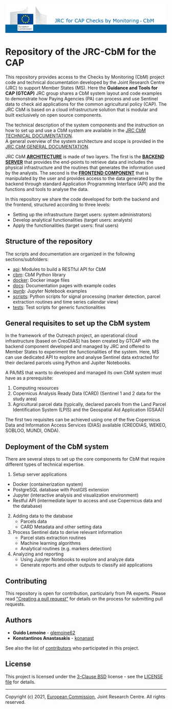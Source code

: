 ![Image of European Commission](/docs/img/jrc_cbm.png)

# Repository of the JRC-CbM for the CAP

This repository provides access to the Checks by Monitoring (CbM) project code and technical documentation developed by the Joint Research Centre (JRC) to support Member States (MS).  Here the **Guidance and Tools for CAP (GTCAP)** JRC group shares a CbM system layout and code examples to demonstrate how Paying Agencies (PA) can process and use Sentinel data to check aid applications for the common agricultural policy (CAP). The JRC CbM is based on a cloud infrastructure solution that is modular and built exclusively on open source components.

The technical description of the system components and the instruction on how to set up and use a CbM system are available in the [JRC CbM TECHNICAL DOCUMENTATION](https://jrc-cbm.readthedocs.io).  
A general overview of the system architecture and scope is provided in the [JRC CbM GENERAL DOCUMENTATION](https://jrc-cbm.readthedocs.io/en/latest/dias4cbm_intro.html).  

JRC CbM **[ARCHITECTURE](https://jrc-cbm.readthedocs.io/en/latest/dias4cbm_architecture.html)** is made of two layers. The first is the **[BACKEND SERVER](https://jrc-cbm.readthedocs.io/en/latest/dias4cbm_setup.html)** that provides the end-points to retrieve data and includes the physical infrastructure and the routines that generates the information used by the analysts. The second is the **[FRONTEND COMPONENT](https://jrc-cbm.readthedocs.io/en/latest/dias4cbm_analysis.html)** that is manipulated by the user and provides access to the data generated by the backend through standard Application Programming Interface (API) and the functions and tools to analyse the data.  

In this repository we share the code developed for both the backend and the frontend, structured according to three levels:  

* Setting up the infrastructure (target users: system administrators)
* Develop analytical functionalities (target users: analysts)
* Apply the functionalities (target users: final users)

## Structure of the repository

The scripts and documentation are organized in the following sections/subfolders:

* [api](https://github.com/ec-jrc/cbm/tree/main/api): Modules to build a RESTful API for CbM  
* [cbm](https://github.com/ec-jrc/cbm/tree/main/cbm): CbM Python library  
* [docker](https://github.com/ec-jrc/cbm/tree/main/docker): Docker image files  
* [docs](https://github.com/ec-jrc/cbm/tree/main/docs): Documentation pages with example codes  
* [ipynb](https://github.com/ec-jrc/cbm/tree/main/ipynb): Jupyter Notebook examples  
* [scripts](https://github.com/ec-jrc/cbm/tree/main/scripts): Python scripts for signal processing (marker detection, parcel extraction routines and time series calendar view)  
* [tests](https://github.com/ec-jrc/cbm/tree/main/tests): Test scripts for generic functionalities  

## General requisites to set up the CbM system

In the framework of the Outreach project, an operational cloud infrastructure (based on CreoDIAS) has been created by GTCAP with the backend component developed and managed by JRC and offered to Member States to experiment the functionalities of the system. Here, MS can use dedicated API to explore and analyse Sentinel data extracted for their declared parcels using Python and Jupiter Notebooks.  

A PA/MS that wants to developed and managed its own CbM system must have as a prerequisite:

1. Computing resources
2. Copernicus Analysis Ready Data (CARD) (Sentinel 1 and 2 data for the study area)
3. Agricultural parcel data (typically, declared parcels from the Land Parcel Identification System (LPIS) and the Geospatial Aid Application (GSAA))

The first two requisites can be achieved using one of the five Copernicus Data and Information Access Services (DIAS) available (CREODIAS, WEKEO, SOBLOO, MUNDI, ONDA).  

## Deployment of the CbM system

There are several steps to set up the core components for CbM that require different types of technical expertise.

1. Setup server applications
  * Docker (containerization system)
  * PostgreSQL database with PostGIS extension
  * Jupyter (interactive analysis and visualization environment)
  * Restful API (intermediate layer to access and use Copernicus data and the database)
2. Adding data to the database
   * Parcels data
   * CARD Metadata and other setting data
3. Process Sentinel data to derive relevant information
   * Parcel stats extraction routines
   * Machine learning algorithms
   * Analytical routines (e.g. markers detection)
4. Analyzing and reporting
   * Using Jupyter Notebooks to explore and analyze data
   * Generate reports and other outputs to classify aid applications


## Contributing

This repository is open for contribution, particularly from PA experts. Please read ["Creating a pull request"](https://docs.github.com/en/github/collaborating-with-issues-and-pull-requests/creating-a-pull-request) for details on the process for submitting pull requests.  

## Authors

* **Guido Lemoine** - [glemoine62](https://github.com/glemoine62)
* **Konstantinos Anastasakis** - [konanast](https://github.com/konanast)

See also the list of [contributors](https://github.com/ec-jrc/cbm/contributors) who participated in this project.  

## License

This project is licensed under the [3-Clause BSD](https://opensource.org/licenses/BSD-3-Clause) license - see the [LICENSE file](LICENSE) for details.  

---

Copyright (c) 2021, [European Commission](https://ec.europa.eu/), Joint Research Centre. All rights reserved.  
